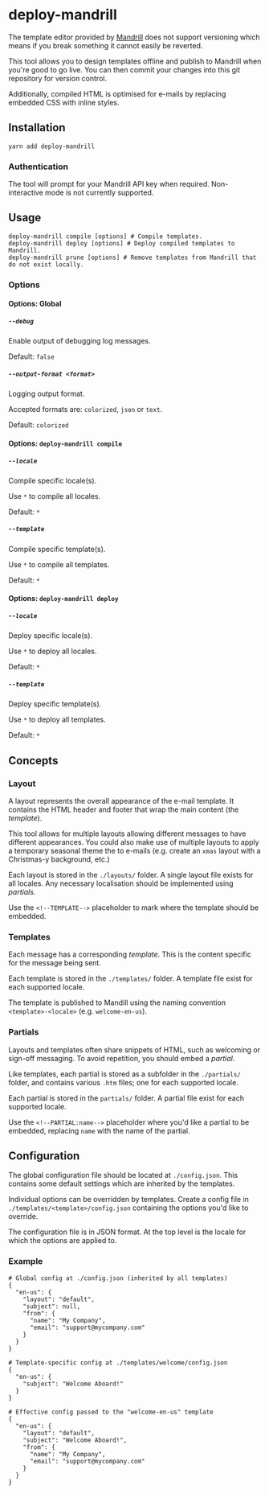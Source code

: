 # deploy-mandrill

The template editor provided by [Mandrill](https://mandrillapp.com/templates) does not support versioning which means if you break something it cannot easily be reverted.

This tool allows you to design templates offline and publish to Mandrill when you're good to go live. You can then commit your changes into this git repository for version control.

Additionally, compiled HTML is optimised for e-mails by replacing embedded CSS with inline styles.

## Installation

    yarn add deploy-mandrill

### Authentication

The tool will prompt for your Mandrill API key when required. Non-interactive mode is not currently supported.

## Usage

    deploy-mandrill compile [options] # Compile templates.
    deploy-mandrill deploy [options] # Deploy compiled templates to Mandrill.
    deploy-mandrill prune [options] # Remove templates from Mandrill that do not exist locally.

### Options

#### Options: Global

##### `--debug`

Enable output of debugging log messages.

Default: `false`

##### `--output-format <format>`

Logging output format.

Accepted formats are: `colorized`, `json` or `text`.

Default: `colorized`

#### Options: `deploy-mandrill compile`

##### `--locale`

Compile specific locale(s).

Use `*` to compile all locales.

Default: `*`

##### `--template`

Compile specific template(s).

Use `*` to compile all templates.

Default: `*`

#### Options: `deploy-mandrill deploy`

##### `--locale`

Deploy specific locale(s).

Use `*` to deploy all locales.

Default: `*`

##### `--template`

Deploy specific template(s).

Use `*` to deploy all templates.

Default: `*`

## Concepts

### Layout

A layout represents the overall appearance of the e-mail template. It contains the HTML header and footer that wrap the main content (the _template_).

This tool allows for multiple layouts allowing different messages to have different appearances. You could also make use of multiple layouts to apply a temporary seasonal theme the to e-mails (e.g. create an `xmas` layout with a Christmas-y background, etc.)

Each layout is stored in the `./layouts/` folder. A single layout file exists for all locales. Any necessary localisation should be implemented using _partials_.

Use the `<!--TEMPLATE-->` placeholder to mark where the template should be embedded.

### Templates

Each message has a corresponding _template_. This is the content specific for the message being sent.

Each template is stored in the `./templates/` folder. A template file exist for each supported locale.

The template is published to Mandill using the naming convention `<template>-<locale>` (e.g. `welcome-en-us`).

### Partials

Layouts and templates often share snippets of HTML, such as welcoming or sign-off messaging. To avoid repetition, you should embed a _partial_.

Like templates, each partial is stored as a subfolder in the `./partials/` folder, and contains various `.htm` files; one for each supported locale.

Each partial is stored in the `partials/` folder. A partial file exist for each supported locale.

Use the `<!--PARTIAL:name-->` placeholder where you'd like a partial to be embedded, replacing `name` with the name of the partial.

## Configuration

The global configuration file should be located at `./config.json`. This contains some default settings which are inherited by the templates.

Individual options can be overridden by templates. Create a config file in `./templates/<template>/config.json` containing the options you'd like to override.

The configuration file is in JSON format. At the top level is the locale for which the options are applied to.

### Example
```
# Global config at ./config.json (inherited by all templates)
{
  "en-us": {
    "layout": "default",
    "subject": null,
    "from": {
      "name": "My Company",
      "email": "support@mycompany.com"
    }
  }
}

# Template-specific config at ./templates/welcome/config.json
{
  "en-us": {
    "subject": "Welcome Aboard!"
  }
}

# Effective config passed to the "welcome-en-us" template
{
  "en-us": {
    "layout": "default",
    "subject": "Welcome Aboard!",
    "from": {
      "name": "My Company",
      "email": "support@mycompany.com"
    }
  }
}
```
